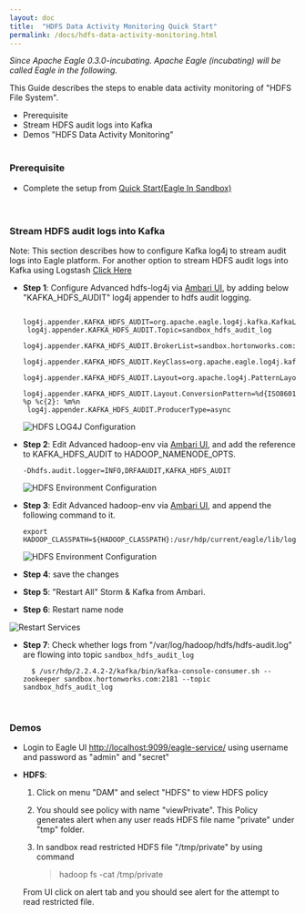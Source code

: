 ```yaml
---
layout: doc
title:  "HDFS Data Activity Monitoring Quick Start" 
permalink: /docs/hdfs-data-activity-monitoring.html
---
```


*Since Apache Eagle 0.3.0-incubating. Apache Eagle (incubating) will be called Eagle in the following.*

This Guide describes the steps to enable data activity monitoring of "HDFS File System".

* Prerequisite
* Stream HDFS audit logs into Kafka
* Demos "HDFS Data Activity Monitoring"
<br/><br/>


### **Prerequisite**
* Complete the setup from [Quick Start(Eagle In Sandbox)](/docs/quick-start.html)	
<br/><br/>


### **Stream HDFS audit logs into Kafka**   
 
  Note: This section describes how to configure Kafka log4j to stream audit logs into Eagle platform. For another option to stream HDFS audit logs into Kafka using Logstash [Click Here](/docs/import-hdfs-auditLog.html)
 
* **Step 1**: Configure Advanced hdfs-log4j via <a href="http://localhost:8080/#/main/services/HDFS/configs" target="_blank">Ambari UI</a>, by adding below "KAFKA_HDFS_AUDIT" log4j appender to hdfs audit logging.

	   log4j.appender.KAFKA_HDFS_AUDIT=org.apache.eagle.log4j.kafka.KafkaLog4jAppender
	   log4j.appender.KAFKA_HDFS_AUDIT.Topic=sandbox_hdfs_audit_log
	   log4j.appender.KAFKA_HDFS_AUDIT.BrokerList=sandbox.hortonworks.com:6667
	   log4j.appender.KAFKA_HDFS_AUDIT.KeyClass=org.apache.eagle.log4j.kafka.hadoop.AuditLogKeyer
	   log4j.appender.KAFKA_HDFS_AUDIT.Layout=org.apache.log4j.PatternLayout
	   log4j.appender.KAFKA_HDFS_AUDIT.Layout.ConversionPattern=%d{ISO8601} %p %c{2}: %m%n
	   log4j.appender.KAFKA_HDFS_AUDIT.ProducerType=async

    ![HDFS LOG4J Configuration](/images/docs/hdfs-log4j-conf.png "hdfslog4jconf")

* **Step 2**: Edit Advanced hadoop-env via <a href="http://localhost:8080/#/main/services/HDFS/configs" target="_blank">Ambari UI</a>, and add the reference to KAFKA_HDFS_AUDIT to HADOOP_NAMENODE_OPTS.

      -Dhdfs.audit.logger=INFO,DRFAAUDIT,KAFKA_HDFS_AUDIT

    ![HDFS Environment Configuration](/images/docs/hdfs-env-conf.png "hdfsenvconf")

* **Step 3**: Edit Advanced hadoop-env via <a href="http://localhost:8080/#/main/services/HDFS/configs" target="_blank">Ambari UI</a>, and append the following command to it.

      export HADOOP_CLASSPATH=${HADOOP_CLASSPATH}:/usr/hdp/current/eagle/lib/log4jkafka/lib/*

    ![HDFS Environment Configuration](/images/docs/hdfs-env-conf2.png "hdfsenvconf2")

* **Step 4**: save the changes 

* **Step 5**: "Restart All" Storm & Kafka from Ambari.

* **Step 6**: Restart name node 

![Restart Services](/images/docs/nn-restart.png "Services")

* **Step 7**: Check whether logs from "/var/log/hadoop/hdfs/hdfs-audit.log" are flowing into topic `sandbox_hdfs_audit_log`
      
        $ /usr/hdp/2.2.4.2-2/kafka/bin/kafka-console-consumer.sh --zookeeper sandbox.hortonworks.com:2181 --topic sandbox_hdfs_audit_log      
      
<br/>


### **Demos**
* Login to Eagle UI [http://localhost:9099/eagle-service/](http://localhost:9099/eagle-service/) using username and password as "admin" and "secret"
* **HDFS**:
	1. Click on menu "DAM" and select "HDFS" to view HDFS policy
	2. You should see policy with name "viewPrivate". This Policy generates alert when any user reads HDFS file name "private" under "tmp" folder.
	3. In sandbox read restricted HDFS file "/tmp/private" by using command 
	
	   > hadoop fs -cat /tmp/private

	From UI click on alert tab and you should see alert for the attempt to read restricted file.  
<br/>
